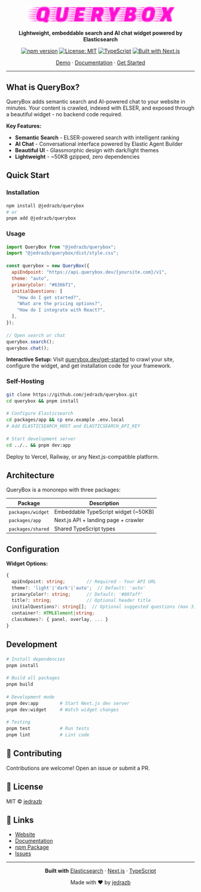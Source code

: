 <div align="center">

<img src="./assets/querybox-logo.svg" alt="QueryBox logo" width="400">

**Lightweight, embeddable search and AI chat widget powered by Elasticsearch**

[![npm version](https://img.shields.io/npm/v/@jedrazb/querybox?style=flat-square)](https://www.npmjs.com/package/@jedrazb/querybox)
[![License: MIT](https://img.shields.io/badge/License-MIT-blue.svg?style=flat-square)](https://opensource.org/licenses/MIT)
[![TypeScript](https://img.shields.io/badge/TypeScript-5.0+-blue?style=flat-square&logo=typescript)](https://www.typescriptlang.org/)
[![Built with Next.js](https://img.shields.io/badge/Next.js-14-black?style=flat-square&logo=next.js)](https://nextjs.org/)

[Demo](https://www.querybox.dev) · [Documentation](https://www.querybox.dev/docs) · [Get Started](https://www.querybox.dev/get-started)

</div>

---

## What is QueryBox?

QueryBox adds semantic search and AI-powered chat to your website in minutes. Your content is crawled, indexed with ELSER, and exposed through a beautiful widget - no backend code required.

**Key Features:**

- **Semantic Search** - ELSER-powered search with intelligent ranking
- **AI Chat** - Conversational interface powered by Elastic Agent Builder
- **Beautiful UI** - Glassmorphic design with dark/light themes
- **Lightweight** - ~50KB gzipped, zero dependencies

## Quick Start

### Installation

```bash
npm install @jedrazb/querybox
# or
pnpm add @jedrazb/querybox
```

### Usage

```javascript
import QueryBox from "@jedrazb/querybox";
import "@jedrazb/querybox/dist/style.css";

const querybox = new QueryBox({
  apiEndpoint: "https://api.querybox.dev/{yoursite.com}/v1",
  theme: "auto",
  primaryColor: "#6366f1",
  initialQuestions: [
    "How do I get started?",
    "What are the pricing options?",
    "How do I integrate with React?",
  ],
});

// Open search or chat
querybox.search();
querybox.chat();
```

**Interactive Setup:** Visit [querybox.dev/get-started](https://www.querybox.dev/get-started) to crawl your site, configure the widget, and get installation code for your framework.

### Self-Hosting

```bash
git clone https://github.com/jedrazb/querybox.git
cd querybox && pnpm install

# Configure Elasticsearch
cd packages/app && cp env.example .env.local
# Add ELASTICSEARCH_HOST and ELASTICSEARCH_API_KEY

# Start development server
cd ../.. && pnpm dev:app
```

Deploy to Vercel, Railway, or any Next.js-compatible platform.

## Architecture

QueryBox is a monorepo with three packages:

| Package           | Description                          |
| ----------------- | ------------------------------------ |
| `packages/widget` | Embeddable TypeScript widget (~50KB) |
| `packages/app`    | Next.js API + landing page + crawler |
| `packages/shared` | Shared TypeScript types              |

## Configuration

**Widget Options:**

```typescript
{
  apiEndpoint: string;        // Required - Your API URL
  theme?: 'light'|'dark'|'auto';  // Default: 'auto'
  primaryColor?: string;      // Default: '#007aff'
  title?: string;             // Optional header title
  initialQuestions?: string[];  // Optional suggested questions (max 3)
  container?: HTMLElement|string;
  classNames?: { panel, overlay, ... }
}
```

## Development

```bash
# Install dependencies
pnpm install

# Build all packages
pnpm build

# Development mode
pnpm dev:app        # Start Next.js dev server
pnpm dev:widget     # Watch widget changes

# Testing
pnpm test           # Run tests
pnpm lint           # Lint code
```

## 🤝 Contributing

Contributions are welcome! Open an issue or submit a PR.

## 📄 License

MIT © [jedrazb](https://github.com/jedrazb)

## 🔗 Links

- [Website](https://www.querybox.dev)
- [Documentation](https://www.querybox.dev/docs)
- [npm Package](https://www.npmjs.com/package/@jedrazb/querybox)
- [Issues](https://github.com/jedrazb/querybox/issues)

---

<div align="center">

**Built with** [Elasticsearch](https://www.elastic.co/) · [Next.js](https://nextjs.org/) · [TypeScript](https://www.typescriptlang.org/)

Made with ❤️ by [jedrazb](https://github.com/jedrazb)

</div>

